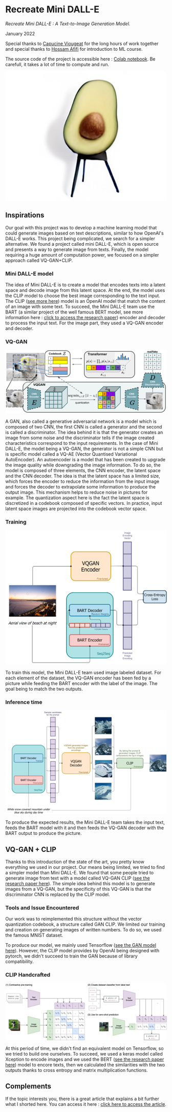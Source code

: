 # Recreate Mini DALL-E
*Recreate Mini DALL-E : A Text-to-Image Generation Model.*

January 2022

Special thanks to [Capucine Viougeat](https://cviougeat.github.io) for the long hours of work together and special thanks to [Hossam Afifi](http://www-public.int-evry.fr/~afifi/) for introduction to ML course.

The source code of the project is accessible here : [Colab notebook](https://colab.research.google.com/drive/1s1L8Myrl24q40SB87AP0Bp-iCDhhlzPP?usp=sharing). Be carefull, it takes a lot of time to compute and run.

![Mini Dall-E example](/project_6.jpg)


## Inspirations

Our goal with this project was to develop a machine learning model that could generate images based on text descriptions, similar to how OpenAI's DALL-E works. This project being complicated, we search for a simpler alternative. We found a project called mini DALL-E, which is open source and presents a way to generate image from texts. Finally, the model requiring a huge amount of computation power, we focused on a simpler approach called VQ-GAN+CLIP.

### Mini DALL-E model
The idea of Mini DALL-E is to create a model that encodes texts into a latent space and decode image from this latent space. At the end, the model uses the CLIP model to choose the best image corresponding to the text input. The CLIP ([see more here](https://openai.com/blog/clip/)) model is an OpenAI model that match the content of an image with some text.
To succeed, the Mini DALL-E team use the BART (a similar project of the well famous BERT model, see more information here : [click to access the research paper](https://arxiv.org/abs/1910.13461)) encoder and decoder to process the input text. For the image part, they used a VQ-GAN encoder and decoder.

### VQ-GAN 

![The VQ-GAN Schematic](/project_6_1.jpg)

A GAN, also called a generative adversarial network is a model which is composed of two CNN, the first CNN is called a generator and the second is called a discriminator. The idea behind it is that the generator creates an image from some noise and the discriminator tells if the image created characteristics correspond to the input requirements.
In the case of Mini DALL-E, the model being a VQ-GAN, the generator is not a simple CNN but is specific model called a VQ-AE (Vector Quantised Variational AutoEncoder). An autoencoder is a model that has been created to upgrade the image quality while downgrading the image information. To do so, the model is composed of three elements, the CNN encoder, the latent space and the CNN decoder. The idea is that the latent space has a limited size, which forces the encoder to reduce the information from the input image and forces the decoder to extrapolate some information to produce the output image. This mechanism helps to reduce noise in pictures for example. The quantization aspect here is the fact the latent space is discretized in a codebook composed of specific vectors. In practice, input latent space images are projected into the codebook vector space.

### Training

![Training Schematic](/project_6_2.jpg)

To train this model, the Mini DALL-E team used image labeled dataset. For each element of the dataset, the VQ-GAN encoder has been fed by a picture while feeding the BART encoder with the label of the image. The goal being to match the two outputs.

### Inference time 

![Inference Schematic](/project_6_3.jpg)

To produce the expected results, the Mini DALL-E team takes the input text, feeds the BART model with it and then feeds the VQ-GAN decoder with the BART output to produce the picture.

## VQ-GAN + CLIP

Thanks to this introduction of the state of the art, you pretty know everything we used in our project.
Our means being limited, we tried to find a simpler model than Mini DALL-E. We found that some people tried to generate image from text with a model called VQ-GAN CLIP ([see the research paper here](https://arxiv.org/abs/2204.08583)).
The simple idea behind this model is to generate images from a VQ-GAN, but the specificity of this VQ-GAN is that the discriminator CNN is replaced by the CLIP model.

### Tools and Issue Encountered
Our work was to reimplemented this structure without the vector quantization codebook, a structure called GAN CLIP. We limited our training and creation on generating images of written numbers. To do so, we used the famous MNIST dataset. 

To produce our model, we mainly used Tensorflow ([see the GAN model here](https://www.tensorflow.org/tutorials/generative/dcgan)). However, the CLIP model provides by OpenAI being designed with pytorch, we didn't succeed to train the GAN because of library compatibility. 

### CLIP Handcrafted

![CLIP Topology](/project_6_4.jpg)

At this period of time, we didn't find an equivalent model on Tensorflow, so we tried to build one ourselves. To succeed, we used a keras model called Xception to encode images and we used the BERT ([see the research paper here](https://arxiv.org/abs/1810.04805)) model to encore texts, then we calculated the similarities with the two outputs thanks to cross entropy and matrix multiplication functions.

## Complements

If the topic interests you, there is a great article that explains a bit further what I shorted here. You can access it here : [click here to access the article](https://ljvmiranda921.github.io/notebook/2021/08/08/clip-vqgan/).

